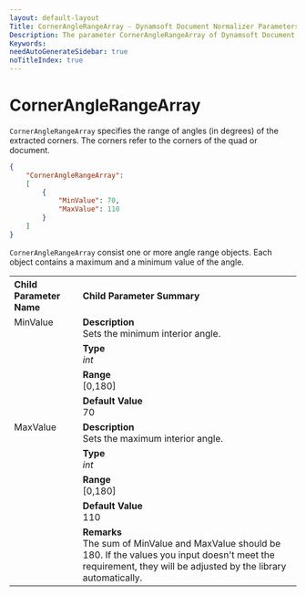 ```yaml
---
layout: default-layout
Title: CornerAngleRangeArray - Dynamsoft Document Normalizer Parameters
Description: The parameter CornerAngleRangeArray of Dynamsoft Document Normalizer is XXX.
Keywords:
needAutoGenerateSidebar: true
noTitleIndex: true
---
```


# CornerAngleRangeArray

`CornerAngleRangeArray` specifies the range of angles (in degrees) of the extracted corners. The corners refer to the corners of the quad or document.

```json
{
    "CornerAngleRangeArray":
    [
        {
            "MinValue": 70,
            "MaxValue": 110
        }
    ]
}
```

`CornerAngleRangeArray` consist one or more angle range objects. Each object contains a maximum and a minimum value of the angle.

<table style = "text-align:left">
    <tr>
        <th>Child Parameter Name</th>
        <th>Child Parameter Summary</th>
    </tr>
    <tr>
        <td rowspan = "4" style="vertical-align:text-top">MinValue</td>
        <td><b>Description</b><br>Sets the minimum interior angle.
        </td>
    </tr>
    <tr>
        <td><b>Type</b><br><i>int</i>
        </td>
    </tr>
    <tr>
        <td><b>Range</b><br>[0,180]
        </td>
    </tr>
    <tr>
        <td><b>Default Value</b><br>70
        </td>
    </tr>
    <tr>
        <td rowspan = "5" style="vertical-align:text-top">MaxValue</td>
        <td><b>Description</b><br>Sets the maximum interior angle.
        </td>
    </tr>
    <tr>
        <td><b>Type</b><br><i>int</i>
        </td>
    </tr>
    <tr>
        <td><b>Range</b><br>[0,180]
        </td>
    </tr>
    <tr>
        <td><b>Default Value</b><br>110</td>
    </tr>
    <tr>
        <td><b>Remarks</b><br>The sum of MinValue and MaxValue should be 180. If the values you input doesn't meet the requirement, they will be adjusted by the library automatically.
        </td>
    </tr>
</table>
